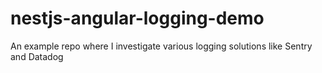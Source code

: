 # nestjs-angular-logging-demo
An example repo where I investigate various logging solutions like Sentry and Datadog
